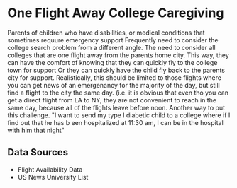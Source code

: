 # One Flight Away College Caregiving
Parents of children who have disabilities, or medical conditions that sometimes requure emergency support
Frequently need to consider the college search problem from a different angle. 
The need to consider all colleges that are one flight away from the parents home city.
This way, they can have the comfort of knowing that they can quickly fly to the college town for support
Or they can quickly have the child fly back to the parents city for support. 
Realistically, this should be limited to those flights where you can get news of an emergenancy for the majority of the day, but still find a flight to the 
city the same day. (i.e. it is obvious that even tho you can get a direct flight from LA to NY, they are not convenient to reach in the same day, because all of the flights leave before noon. 
Another way to put this challenge. "I want to send my type I diabetic child to a college where if I find out that he has b een hospitalized at 11:30 am, I can be in the hospital with him that night"

## Data Sources
* Flight Availability Data
* US News University List

